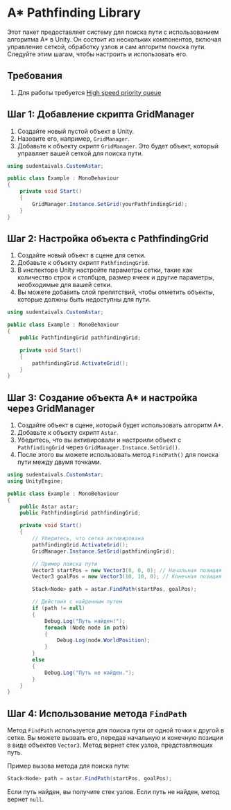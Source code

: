 # A* Pathfinding Library

Этот пакет предоставляет систему для поиска пути с использованием алгоритма A* в Unity. Он состоит из нескольких компонентов, включая управление сеткой, обработку узлов и сам алгоритм поиска пути. Следуйте этим шагам, чтобы настроить и использовать его.

## Требования

1. Для работы требуется [High speed priority queue](https://github.com/BlueRaja/High-Speed-Priority-Queue-for-C-Sharp)

## Шаг 1: Добавление скрипта GridManager

1. Создайте новый пустой объект в Unity.
2. Назовите его, например, `GridManager`.
3. Добавьте к объекту скрипт `GridManager`. Это будет объект, который управляет вашей сеткой для поиска пути.

```csharp
using sudentaivals.CustomAstar;

public class Example : MonoBehaviour
{
    private void Start()
    {
        GridManager.Instance.SetGrid(yourPathfindingGrid);
    }
}
```

## Шаг 2: Настройка объекта с PathfindingGrid

1. Создайте новый объект в сцене для сетки.
2. Добавьте к объекту скрипт `PathfindingGrid`.
3. В инспекторе Unity настройте параметры сетки, такие как количество строк и столбцов, размер ячеек и другие параметры, необходимые для вашей сетки.
4. Вы можете добавить слой препятствий, чтобы отметить объекты, которые должны быть недоступны для пути.

```csharp
using sudentaivals.CustomAstar;

public class Example : MonoBehaviour
{
    public PathfindingGrid pathfindingGrid;

    private void Start()
    {
        pathfindingGrid.ActivateGrid();
    }
}
```

## Шаг 3: Создание объекта A* и настройка через GridManager

1. Создайте объект в сцене, который будет использовать алгоритм A*.
2. Добавьте к объекту скрипт `Astar`.
3. Убедитесь, что вы активировали и настроили объект с `PathfindingGrid` через `GridManager.Instance.SetGrid()`.
4. После этого вы можете использовать метод `FindPath()` для поиска пути между двумя точками.

```csharp
using sudentaivals.CustomAstar;
using UnityEngine;

public class Example : MonoBehaviour
{
    public Astar astar;
    public PathfindingGrid pathfindingGrid;

    private void Start()
    {
        // Убедитесь, что сетка активирована
        pathfindingGrid.ActivateGrid();
        GridManager.Instance.SetGrid(pathfindingGrid);

        // Пример поиска пути
        Vector3 startPos = new Vector3(0, 0, 0); // Начальная позиция
        Vector3 goalPos = new Vector3(10, 10, 0); // Конечная позиция

        Stack<Node> path = astar.FindPath(startPos, goalPos);

        // Действия с найденным путем
        if (path != null)
        {
            Debug.Log("Путь найден!");
            foreach (Node node in path)
            {
                Debug.Log(node.WorldPosition);
            }
        }
        else
        {
            Debug.Log("Путь не найден.");
        }
    }
}
```

## Шаг 4: Использование метода `FindPath`

Метод `FindPath` используется для поиска пути от одной точки к другой в сетке. Вы можете вызвать его, передав начальную и конечную позиции в виде объектов `Vector3`. Метод вернет стек узлов, представляющих путь.

Пример вызова метода для поиска пути:

```csharp
Stack<Node> path = astar.FindPath(startPos, goalPos);
```

Если путь найден, вы получите стек узлов. Если путь не найден, метод вернет `null`.
